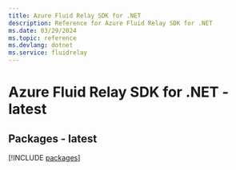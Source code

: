 ```yaml
---
title: Azure Fluid Relay SDK for .NET
description: Reference for Azure Fluid Relay SDK for .NET
ms.date: 03/29/2024
ms.topic: reference
ms.devlang: dotnet
ms.service: fluidrelay
---
```

# Azure Fluid Relay SDK for .NET - latest
## Packages - latest
[!INCLUDE [packages](fluid-relay-index.md)]